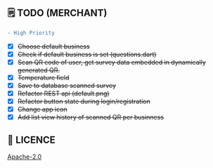 ## 🗒️ TODO (MERCHANT)

```diff
- High Priority
```

- [X] <s>Choose default business</s>
- [X] <s>Check if default business is set (questions.dart)</s>
- [X] <s>Scan QR code of user, get survey data embedded in dynamically generated QR.</s>
- [X] <s>Temperature field</s>
- [x] <s>Save to database scanned survey</s>
- [X] <s>Refactor REST api (default.png)</s>
- [X] <s>Refactor button state during login/registration</s>
- [X] <s>Change app icon</s>
- [X] <s>Add list view history of scanned QR per businness</s>

## 🔖 LICENCE
[Apache-2.0](https://github.com/isaacdarcilla/flutter_merchants/blob/master/LICENSE)
